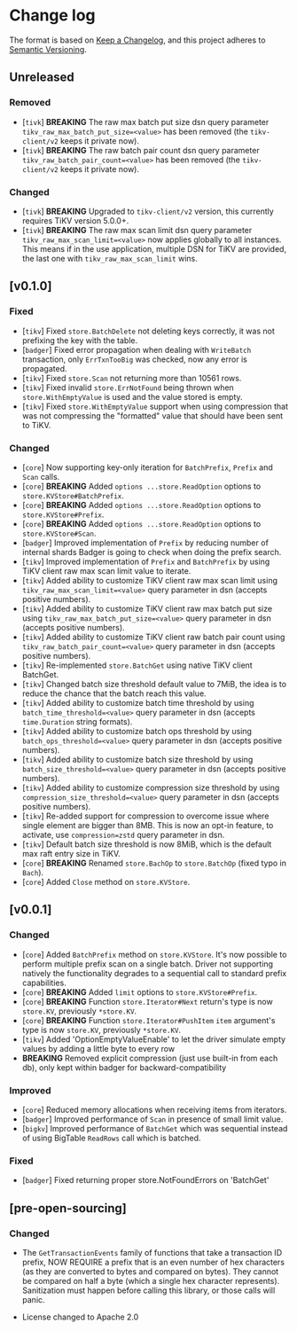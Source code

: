 # Change log

The format is based on [Keep a Changelog](https://keepachangelog.com/en/1.0.0/),
and this project adheres to [Semantic Versioning](https://semver.org/spec/v2.0.0.html).

## Unreleased

### Removed

- [`tivk`] **BREAKING** The raw max batch put size dsn query parameter `tikv_raw_max_batch_put_size=<value>` has been removed (the `tikv-client/v2` keeps it private now).
- [`tivk`] **BREAKING** The raw batch pair count dsn query parameter `tikv_raw_batch_pair_count=<value>` has been removed (the `tikv-client/v2` keeps it private now).

### Changed

- [`tivk`] **BREAKING** Upgraded to `tikv-client/v2` version, this currently requires TiKV version 5.0.0+.
- [`tivk`] **BREAKING** The raw max scan limit dsn query parameter `tikv_raw_max_scan_limit=<value>` now applies globally to all instances. This means if in the use application, multiple DSN for TiKV are provided, the last one with `tikv_raw_max_scan_limit` wins.

## [v0.1.0]

### Fixed
- [`tikv`] Fixed `store.BatchDelete` not deleting keys correctly, it was not prefixing the key with the table.
- [`badger`] Fixed error propagation when dealing with `WriteBatch` transaction, only `ErrTxnTooBig` was checked, now any error is propagated.
- [`tikv`] Fixed `store.Scan` not returning more than 10561 rows.
- [`tikv`] Fixed invalid `store.ErrNotFound` being thrown when `store.WithEmptyValue` is used and the value stored is empty.
- [`tikv`] Fixed `store.WithEmptyValue` support when using compression that was not compressing the "formatted" value that should have been sent to TiKV.

### Changed
- [`core`] Now supporting key-only iteration for `BatchPrefix`, `Prefix` and `Scan` calls.
- [`core`] **BREAKING** Added `options ...store.ReadOption` options to `store.KVStore#BatchPrefix`.
- [`core`] **BREAKING** Added `options ...store.ReadOption` options to `store.KVStore#Prefix`.
- [`core`] **BREAKING** Added `options ...store.ReadOption` options to `store.KVStore#Scan`.
- [`badger`] Improved implementation of `Prefix` by reducing number of internal shards Badger is going to check when doing the prefix search.
- [`tikv`] Improved implementation of `Prefix` and `BatchPrefix` by using TiKV client raw max scan limit value to iterate.
- [`tikv`] Added ability to customize TiKV client raw max scan limit using `tikv_raw_max_scan_limit=<value>` query parameter in dsn (accepts positive numbers).
- [`tikv`] Added ability to customize TiKV client raw max batch put size using `tikv_raw_max_batch_put_size=<value>` query parameter in dsn (accepts positive numbers).
- [`tikv`] Added ability to customize TiKV client raw batch pair count using `tikv_raw_batch_pair_count=<value>` query parameter in dsn (accepts positive numbers).
- [`tikv`] Re-implemented `store.BatchGet` using native TiKV client BatchGet.
- [`tikv`] Changed batch size threshold default value to 7MiB, the idea is to reduce the chance that the batch reach this value.
- [`tikv`] Added ability to customize batch time threshold by using `batch_time_threshold=<value>` query parameter in dsn (accepts `time.Duration` string formats).
- [`tikv`] Added ability to customize batch ops threshold by using `batch_ops_threshold=<value>` query parameter in dsn (accepts positive numbers).
- [`tikv`] Added ability to customize batch size threshold by using `batch_size_threshold=<value>` query parameter in dsn (accepts positive numbers).
- [`tikv`] Added ability to customize compression size threshold by using `compression_size_threshold=<value>` query parameter in dsn (accepts positive numbers).
- [`tikv`] Re-added support for compression to overcome issue where single element are bigger than 8MB. This is now an opt-in feature, to activate, use `compression=zstd` query parameter in dsn.
- [`tikv`] Default batch size threshold is now 8MiB, which is the default max raft entry size in TiKV.
- [`core`] **BREAKING** Renamed `store.BachOp` to `store.BatchOp` (fixed typo in `Bach`).
- [`core`] Added `Close` method on `store.KVStore`.

## [v0.0.1]

### Changed
- [`core`] Added `BatchPrefix` method on `store.KVStore`. It's now possible to perform multiple prefix scan on a single batch. Driver not supporting natively the functionality degrades to a sequential call to standard prefix capabilities.
- [`core`] **BREAKING** Added `limit` options to `store.KVStore#Prefix`.
- [`core`] **BREAKING** Function `store.Iterator#Next` return's type is now `store.KV`, previously `*store.KV`.
- [`core`] **BREAKING** Function `store.Iterator#PushItem` `item` argument's type is now `store.KV`, previously `*store.KV`.
- [`tikv`] Added 'OptionEmptyValueEnable' to let the driver simulate empty values by adding a little byte to every row
- **BREAKING** Removed explicit compression (just use built-in from each db), only kept within badger for backward-compatibility

### Improved
- [`core`] Reduced memory allocations when receiving items from iterators.
- [`badger`] Improved performance of `Scan` in presence of small limit value.
- [`bigkv`] Improved performance of `BatchGet` which was sequential instead of using BigTable `ReadRows` call which is batched.

### Fixed

- [`badger`] Fixed returning proper store.NotFoundErrors on 'BatchGet'

## [pre-open-sourcing]

### Changed

* The `GetTransactionEvents` family of functions that take a transaction ID prefix, NOW REQUIRE a prefix that is an even number of hex characters (as they are converted to bytes and compared on bytes). They cannot be compared on half a byte (which a single hex character represents).  Sanitization must happen before calling this library, or those calls will panic.

* License changed to Apache 2.0
